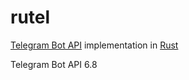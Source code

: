 # rutel

[Telegram Bot API](https://core.telegram.org/bots/api) implementation in [Rust](https://www.rust-lang.org/)

Telegram Bot API 6.8
